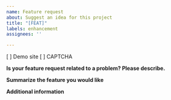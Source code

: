 ```yaml
---
name: Feature request
about: Suggest an idea for this project
title: "[FEAT]"
labels: enhancement
assignees: ''

---
```


[ ] Demo site
[ ] CAPTCHA

**Is your feature request related to a problem? Please describe.**


**Summarize the feature you would like**


**Additional information**
